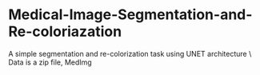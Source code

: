 # Medical-Image-Segmentation-and-Re-coloriazation
A simple segmentation and re-colorization task using UNET architecture 
\\
Data is a zip file, MedImg
